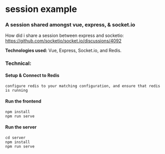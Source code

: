 # session example
### A session shared amongst vue, express, & socket.io

How did i share a session between express and socketio: https://github.com/socketio/socket.io/discussions/4092

**Technologies used:** Vue, Express, Socket.io, and Redis.


### Technical: 

#### Setup & Connect to Redis
```configure redis to your matching configuration, and ensure that redis is running```

#### Run the frontend
```
npm install
npm run serve
```

#### Run the server

```
cd server
npm install
npm run serve
```
